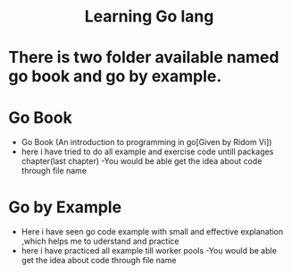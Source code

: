 <h1 align="center">Learning Go lang</h1>

# There is two folder available named go book and go by example.

# Go Book
- Go Book (An introduction to programming in go[Given by Ridom Vi])
- here i have tried to do all example and exercise code untill packages chapter(last chapter)
-You would be able get the idea about code through file name

# Go by Example
- Here i have seen go code example with small and effective explanation ,which helps me to uderstand and practice
- here i have practiced  all example till worker pools 
-You would be able get the idea about code through file name
